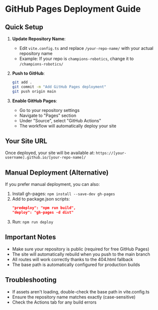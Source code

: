 # GitHub Pages Deployment Guide

## Quick Setup

1. **Update Repository Name**: 
   - Edit `vite.config.ts` and replace `/your-repo-name/` with your actual repository name
   - Example: If your repo is `champions-robotics`, change it to `/champions-robotics/`

2. **Push to GitHub**:
   ```bash
   git add .
   git commit -m "Add GitHub Pages deployment"
   git push origin main
   ```

3. **Enable GitHub Pages**:
   - Go to your repository settings
   - Navigate to "Pages" section
   - Under "Source", select "GitHub Actions"
   - The workflow will automatically deploy your site

## Your Site URL
Once deployed, your site will be available at:
`https://[your-username].github.io/[your-repo-name]/`

## Manual Deployment (Alternative)

If you prefer manual deployment, you can also:

1. Install gh-pages: `npm install --save-dev gh-pages`
2. Add to package.json scripts:
   ```json
   "predeploy": "npm run build",
   "deploy": "gh-pages -d dist"
   ```
3. Run: `npm run deploy`

## Important Notes

- Make sure your repository is public (required for free GitHub Pages)
- The site will automatically rebuild when you push to the main branch
- All routes will work correctly thanks to the 404.html fallback
- The base path is automatically configured for production builds

## Troubleshooting

- If assets aren't loading, double-check the base path in vite.config.ts
- Ensure the repository name matches exactly (case-sensitive)
- Check the Actions tab for any build errors